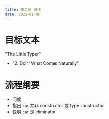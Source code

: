 ```yaml
---
title: 第二章 继续
date: 2022-01-06
---
```


# 目标文本

"The Little Typer"

- "2. Doin' What Comes Naturally"

# 流程纲要

- 问候
- 指出 `car` 并非 constructor 或 type constructor
- 说明 `car` 是 eliminator
